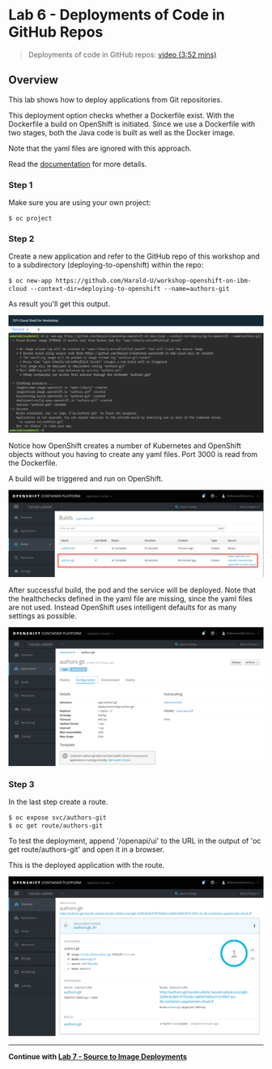 # Lab 6 - Deployments of Code in GitHub Repos

> Deployments of code in GitHub repos: [video (3:52 mins)](https://youtu.be/b3upMuZOpsY)

## Overview

This lab shows how to deploy applications from Git repositories. 

This deployment option checks whether a Dockerfile exist. With the Dockerfile a build on OpenShift is initiated. Since we use a Dockerfile with two stages, both the Java code is built as well as the Docker image.

Note that the yaml files are ignored with this approach.

Read the [documentation](https://docs.openshift.com/enterprise/3.0/dev_guide/new_app.html#specifying-source-code) for more details.

### Step 1

Make sure you are using your own project:

```
$ oc project
```

### Step 2

Create a new application and refer to the GitHub repo of this workshop and to a subdirectory (deploying-to-openshift) within the repo:

```
$ oc new-app https://github.com/Harald-U/workshop-openshift-on-ibm-cloud --context-dir=deploying-to-openshift --name=authors-git
```

As result you'll get this output.

<kbd><img src="images/lab-6-step-2-1.png" /></kbd>

Notice how OpenShift creates a number of Kubernetes and OpenShift objects without you having to create any yaml files. Port 3000 is read from the Dockerfile.

A build will be triggered and run on OpenShift.

<kbd><img src="images/lab-6-step-2-2.png" /></kbd>

After successful build, the pod and the service will be deployed. Note that the healthchecks defined in the yaml file are missing, since the yaml files are not used. Instead OpenShift uses intelligent defaults for as many settings as possible. 

<kbd><img src="images/lab-6-step-2-3.png" /></kbd>

### Step 3

In the last step create a route.

```
$ oc expose svc/authors-git
$ oc get route/authors-git
```

To test the deployment, append '/openapi/ui' to the URL in the output of 'oc get route/authors-git' and open it in a browser.

This is the deployed application with the route.

<kbd><img src="images/lab-6-step-3.png" /></kbd>

---

__Continue with [Lab 7 - Source to Image Deployments](./7-source-to-image.md)__
